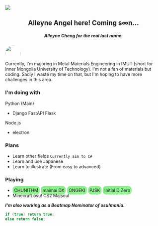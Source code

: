 ![](https://assets.ppy.sh/user-profile-covers/11279273/eb9d2a1ad1ea170d2907327ae0845bf1349575948fe3f5a84491520355594820.jpeg)

<h2 align="center">Alleyne Angel here! Coming s∞n...</h2>


<h5 align="center">Alleyne Cheng for the real last name.</h5>

<div>
    <img width="50px" height="50px" src="https://q1.qlogo.cn/g?b=qq&nk=1170672908&s=640" style="display: inline; border-radius: 50%;" />
    <div>Currently, I'm majoring in Metal Materials Engineering in IMUT (short for Inner Mongolia University of Technology). I'm not a fan of materials but coding. Sadly I waste my time on that, but I'm hoping to have more challenges in this area.</div>
</div>



### I'm doing with

Python (Main)

- Django FastAPI Flask

Node.js

- electron




### Plans

- Learn other fields `Currently aim to C#`
- Learn and use Japanese
- Learn to illustrate (From easy to advanced)



### Playing

- <span style="background-color: lightgreen; border-radius: 10px; padding: 5px;">CHUNITHM</span> <span style="background-color: lightgreen; border-radius: 10px; padding: 5px;">maimai DX</span> <span style="background-color: lightgreen; border-radius: 10px; padding: 5px;">ONGEKI</span> <span style="background-color: lightgreen; border-radius: 10px; padding: 5px;">PJSK</span> <span style="background-color: lightgreen; border-radius: 10px; padding: 5px;">Initial D Zero</span>
- Minecraft osu! CS2 Majsoul

***I'm also working as a Beatmap Nominator of osu!mania.***




 ```C#
 if (true) return true;
 else return false;
 ```
